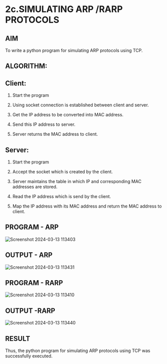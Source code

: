 # 2c.SIMULATING ARP /RARP PROTOCOLS
## AIM
To write a python program for simulating ARP protocols using TCP.

## ALGORITHM:

## Client:
1. Start the program

2. Using socket connection is established between client and server.

3. Get the IP address to be converted into MAC address.

4. Send this IP address to server.

5. Server returns the MAC address to client.

   
## Server:
1. Start the program

2. Accept the socket which is created by the client.

3. Server maintains the table in which IP and corresponding MAC addresses are
stored.

4. Read the IP address which is send by the client.

5. Map the IP address with its MAC address and return the MAC address to client.




## PROGRAM - ARP
![Screenshot 2024-03-13 113403](https://github.com/tharunkumaran2006/2c.ARP_RARP_PROTOCOLS/assets/151625188/3f99903b-f3b4-4c47-ae63-ec8e26c0b45b)

## OUTPUT - ARP
  ![Screenshot 2024-03-13 113431](https://github.com/tharunkumaran2006/2c.ARP_RARP_PROTOCOLS/assets/151625188/2b6ccf58-b06d-43e5-b8de-3436dc85bd05)

## PROGRAM - RARP
![Screenshot 2024-03-13 113410](https://github.com/tharunkumaran2006/2c.ARP_RARP_PROTOCOLS/assets/151625188/d40737b2-3b9d-4d05-90f8-46c236d4397f)

## OUTPUT -RARP
![Screenshot 2024-03-13 113440](https://github.com/tharunkumaran2006/2c.ARP_RARP_PROTOCOLS/assets/151625188/81721af4-db39-4519-8391-4507dfc4f34f)

## RESULT
Thus, the python program for simulating ARP protocols using TCP was successfully 
executed.
